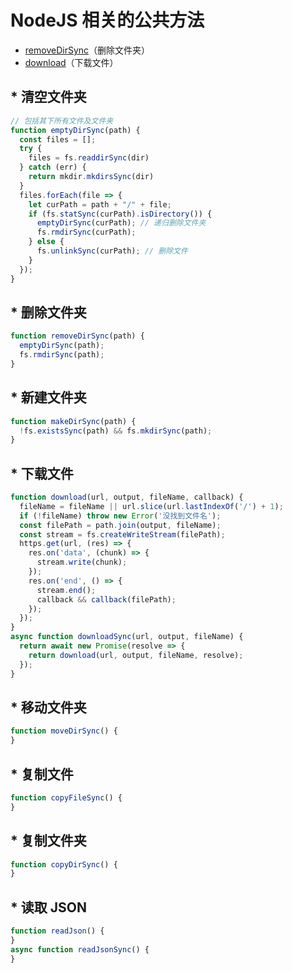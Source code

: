 # NodeJS 相关的公共方法

* [removeDirSync](#-删除文件夹)（删除文件夹）
* [download](#-下载文件)（下载文件）

## * 清空文件夹
```js
// 包括其下所有文件及文件夹
function emptyDirSync(path) {
  const files = [];
  try {
    files = fs.readdirSync(dir)
  } catch (err) {
    return mkdir.mkdirsSync(dir)
  }
  files.forEach(file => {
    let curPath = path + "/" + file;
    if (fs.statSync(curPath).isDirectory()) {
      emptyDirSync(curPath); // 递归删除文件夹
      fs.rmdirSync(curPath);
    } else {
      fs.unlinkSync(curPath); // 删除文件
    }
  });
}
```

## * 删除文件夹
```js
function removeDirSync(path) {
  emptyDirSync(path);
  fs.rmdirSync(path);
}
```

## * 新建文件夹
```js
function makeDirSync(path) {
  !fs.existsSync(path) && fs.mkdirSync(path);
}
```

## * 下载文件
```js
function download(url, output, fileName, callback) {
  fileName = fileName || url.slice(url.lastIndexOf('/') + 1);
  if (!fileName) throw new Error('没找到文件名');
  const filePath = path.join(output, fileName);
  const stream = fs.createWriteStream(filePath);
  https.get(url, (res) => {
    res.on('data', (chunk) => {
      stream.write(chunk);
    });
    res.on('end', () => {
      stream.end();
      callback && callback(filePath);
    });
  });
}
async function downloadSync(url, output, fileName) {
  return await new Promise(resolve => {
    return download(url, output, fileName, resolve);
  });
}
```

## * 移动文件夹
```js
function moveDirSync() {
}
```

## * 复制文件
```js
function copyFileSync() {
}
```

## * 复制文件夹
```js
function copyDirSync() {
}
```

## * 读取 JSON
```js
function readJson() {
}
async function readJsonSync() {
}
```